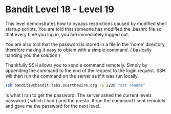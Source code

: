 # Bandit Level 18 - Level 19

This level demonstrates how to bypass restrictions caused by modified shell
startup scripts. You are told that someone has modified the .bashrc file 
so that every time you log in, you are immediately logged out.

You are also told that the password is stored in a file in the 'home' directory, therefore making
it easy to obtain with a simple command. ( basically handing you the solution )

Thankfully SSH allows you to send a command remotely. Simply by appending the command to the end of 
the request to the login request. SSH will then run the command on the server as if it was run locally. 

```bash
ssh bandit18@bandit.labs.overthewire.org -p 2220 "cat readme"
```

Is what I ran to get the password. The server asked the current levels password ( which I had )
and the presto. It ran the command I sent remotely and gave me the password for the next level. 
